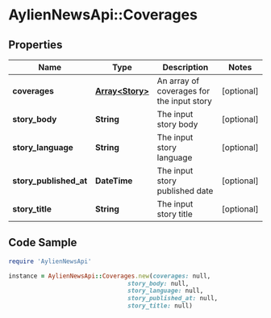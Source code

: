 # AylienNewsApi::Coverages

## Properties

Name | Type | Description | Notes
------------ | ------------- | ------------- | -------------
**coverages** | [**Array&lt;Story&gt;**](Story.md) | An array of coverages for the input story | [optional] 
**story_body** | **String** | The input story body | [optional] 
**story_language** | **String** | The input story language | [optional] 
**story_published_at** | **DateTime** | The input story published date | [optional] 
**story_title** | **String** | The input story title | [optional] 

## Code Sample

```ruby
require 'AylienNewsApi'

instance = AylienNewsApi::Coverages.new(coverages: null,
                                 story_body: null,
                                 story_language: null,
                                 story_published_at: null,
                                 story_title: null)
```


